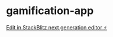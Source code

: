 # gamification-app

[Edit in StackBlitz next generation editor ⚡️](https://stackblitz.com/~/github.com/vasantharaja200295/gamification-app)